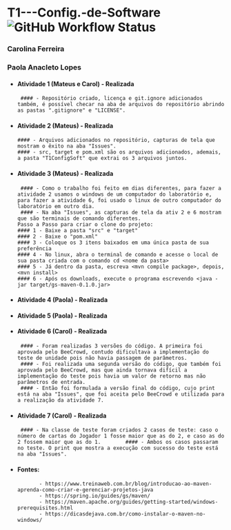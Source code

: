 # T1---Config.-de-Software ![GitHub Workflow Status](https://img.shields.io/github/workflow/status/matcacabuena/T1---Config.-de-Software/maven)
### Carolina Ferreira
### Paola Anacleto Lopes

- #### Atividade 1 (Mateus e Carol) - Realizada
       #### - Repositório criado, licença e git.ignore adicionados também, é possível checar na aba de arquivos do repositório abrindo as pastas ".gitignore" e "LICENSE".
- #### Atividade 2 (Mateus) - Realizada
      #### - Arquivos adicionados no repositório, capturas de tela que mostram o êxito na aba "Issues".
      #### - src, target e pom.xml são os arquivos adicionados, ademais, a pasta "T1ConfigSoft" que extrai os 3 arquivos juntos.
- #### Atividade 3 (Mateus) - Realizada
       #### - Como o trabalho foi feito em dias diferentes, para fazer a atividade 2 usamos o windows de um computador do laboratório e, para fazer a atividade 6, foi usado o linux de outro computador do laboratório em outro dia.
       #### - Na aba "Issues", as capturas de tela da ativ 2 e 6 mostram que são terminais de comando diferentes.
      Passo a Passo para criar o clone do projeto:
      #### 1 - Baixe a pasta "src" e "target"
      #### 2 - Baixe o "pom.xml"
      #### 3 - Coloque os 3 itens baixados em uma única pasta de sua preferência
      #### 4 - No linux, abra o terminal de comando e acesse o local de sua pasta criada com o comando cd <nome da pasta>
      #### 5 - Já dentro da pasta, escreva <mvn compile package>, depois, <mvn install>
      #### 6 - Após os downloads, execute o programa escrevendo <java -jar target/gs-maven-0.1.0.jar>
- #### Atividade 4 (Paola) - Realizada
- #### Atividade 5 (Paola) - Realizada
- #### Atividade 6 (Carol) - Realizada
       #### - Foram realizadas 3 versões do código. A primeira foi aprovada pelo BeeCrowd, contudo dificultava a implementação do teste de unidade pois não havia passagem de parâmetros. 
       #### - Foi realizada uma segunda versão do código, que também foi aprovada pelo BeeCrowd, mas que ainda tornava difícil a implementação do teste pois havia um valor de retorno mas não parâmetros de entrada. 
       #### - Então foi formulada a versão final do código, cujo print está na aba "Issues", que foi aceita pelo BeeCrowd e utilizada para a realização da atividade 7.
- #### Atividade 7 (Carol) - Realizada
       #### - Na classe de teste foram criados 2 casos de teste: caso o número de cartas do Jogador 1 fosse maior que as do 2, e caso as do 2 fossem maior que as do 1.        #### - Ambos os casos passaram no teste. O print que mostra a execução com sucesso do teste está na aba "Issues". 

- #### Fontes: 
             - https://www.treinaweb.com.br/blog/introducao-ao-maven-aprenda-como-criar-e-gerenciar-projetos-java
             - https://spring.io/guides/gs/maven/
             - https://maven.apache.org/guides/getting-started/windows-prerequisites.html
             - https://dicasdejava.com.br/como-instalar-o-maven-no-windows/
